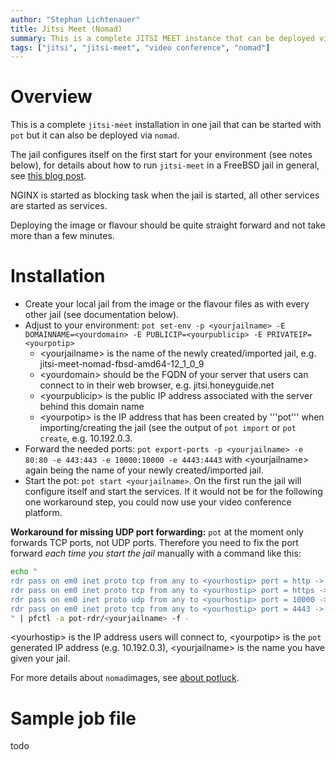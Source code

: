 ```yaml
---
author: "Stephan Lichtenauer"
title: Jitsi Meet (Nomad)
summary: This is a complete JITSI MEET instance that can be deployed via nomad.
tags: ["jitsi", "jitsi-meet", "video conference", "nomad"]
---
```


# Overview

This is a complete ```jitsi-meet``` installation in one jail that can be started with ```pot``` but it can also be deployed via ```nomad```.

The jail configures itself on the first start for your environment (see notes below), for details about how to run ```jitsi-meet``` in a FreeBSD jail in general, see [this blog post](https://honeyguide.eu/posts/jitsi-freebsd/).

NGINX is started as blocking task when the jail is started, all other services are started as services.

Deploying the image or flavour should be quite straight forward and not take more than a few minutes.

# Installation

* Create your local jail from the image or the flavour files as with every other jail (see documentation below).
* Adjust to your environment: ```pot set-env -p <yourjailname> -E DOMAINNAME=<yourdomain> -E PUBLICIP=<yourpublicip> -E PRIVATEIP=<yourpotip>```
  * &lt;yourjailname&gt; is the name of the newly created/imported jail, e.g. jitsi-meet-nomad-fbsd-amd64-12_1_0_9
  * &lt;yourdomain&gt; should be the FQDN of your server that users can connect to in their web browser, e.g. jitsi.honeyguide.net
  * &lt;yourpublicip&gt; is the public IP address associated with the server behind this domain name
  * &lt;yourpotip&gt; is the IP address that has been created by '''pot''' when importing/creating the jail (see the output of ```pot import``` or ```pot create```, e.g. 10.192.0.3.
* Forward the needed ports: ```pot export-ports -p <yourjailname> -e 80:80 -e 443:443 -e 10000:10000 -e 4443:4443``` with &lt;yourjailname&gt; again being the name of your newly created/imported jail.
* Start the pot: ```pot start <yourjailname>```. On the first run the jail will configure itself and start the services.
  If it would not be for the following one workaround step, you could now use your video conference platform.

**Workaround for missing UDP port forwarding:**
```pot``` at the moment only forwards TCP ports, not UDP ports. Therefore you need to fix the port forward *each time you start the jail* manually with a command like this:

```bash
echo "
rdr pass on em0 inet proto tcp from any to <yourhostip> port = http -> <yourpotip> port 80
rdr pass on em0 inet proto tcp from any to <yourhostip> port = https -> <yourpotip>  port 443
rdr pass on em0 inet proto udp from any to <yourhostip> port = 10000 -> <yourpotip>  port 10000
rdr pass on em0 inet proto tcp from any to <yourhostip> port = 4443 -> <yourpotip>  port 4443
" | pfctl -a pot-rdr/<yourjailname> -f -
```
&lt;yourhostip&gt; is the IP address users will connect to, &lt;yourpotip&gt; is the ```pot``` generated IP address (e.g. 10.192.0.3), &lt;yourjailname&gt; is the name you have given your jail.

For more details about ```nomad```images, see [about potluck](https://potluck.honeyguide.net/micro/about-potluck/).

# Sample job file

todo